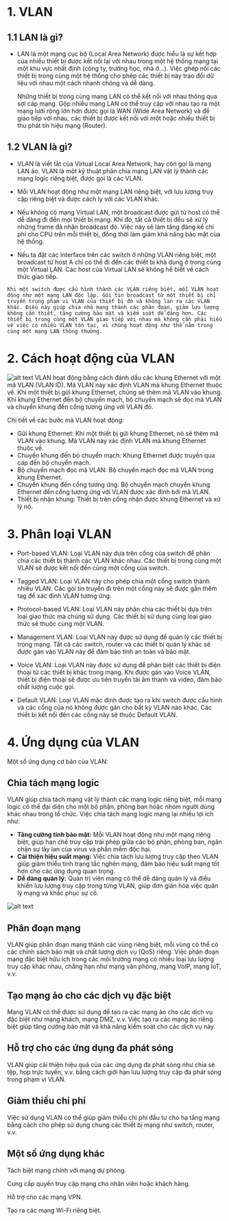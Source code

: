 

# 1. VLAN 
## 1.1 LAN là gì?
- LAN là một mạng cục bộ (Local Area Network) được hiểu là sự kết hợp của nhiều thiết bị được kết nối lại với nhau trong một hệ thống mạng tại một khu vực nhất định (công ty, trường học, nhà ở...). Việc ghép nối các thiết bị trong cùng một hệ thống cho phép các thiết bị này trao đổi dữ liệu với nhau một cách nhanh chóng và dễ dàng.

   Những thiết bị trong cùng mạng LAN có thể kết nối với nhau thông qua sợi cáp mạng. Gộp nhiều mạng LAN có thể truy cập với nhau tạo ra một mạng lưới rộng lớn hơn được gọi là WAN (Wide Area Network) và để giao tiếp với nhau, các thiết bị được kết nối với một hoặc nhiều thiết bị thu phát tín hiệu mạng (Router).
## 1.2 VLAN là gì?
- VLAN là viết tắt của Virtual Local Area Network, hay còn gọi là mạng LAN ảo. VLAN là một kỹ thuật phân chia mạng LAN vật lý thành các mạng logic riêng biệt, được gọi là các VLAN.

- Mỗi VLAN hoạt động như một mạng LAN riêng biệt, với lưu lượng truy cập riêng biệt và được cách ly với các VLAN khác.

- Nếu không có mạng Virtual LAN, một broadcast được gửi từ host có thể dễ dàng đi đến mọi thiết bị mạng. Khi đó, tất cả thiết bị đều sẽ xử lý những frame đã nhận broadcast đó. Việc này sẽ làm tăng đáng kể chi phí cho CPU trên mỗi thiết bị, đồng thời làm giảm khả năng bảo mật của hệ thống.

- Nếu ta đặt các interface trên các switch ở những VLAN riêng biệt, một broadcast từ host A chỉ có thể đi đến các thiết bị khả dụng ở trong cùng một Virtual LAN. Các host của Virtual LAN sẽ không hề biết về cách thức giao tiếp.
```
Khi một switch được cấu hình thành các VLAN riêng biệt, mỗi VLAN hoạt động như một mạng LAN độc lập. Gói tin broadcast từ một thiết bị chỉ truyền trong phạm vi VLAN của thiết bị đó và không lan ra các VLAN khác. Điều này giúp chia nhỏ mạng thành các phân đoạn, giảm lưu lượng không cần thiết, tăng cường bảo mật và kiểm soát dễ dàng hơn. Các thiết bị trong cùng một VLAN giao tiếp với nhau mà không cần phải hiểu về việc có nhiều VLAN tồn tại, vì chúng hoạt động như thể nằm trong cùng một mạng LAN thông thường.
```

# 2. Cách hoạt động của VLAN
![alt text](image.png)
VLAN hoạt động bằng cách đánh dấu các khung Ethernet với một mã VLAN (VLAN ID). Mã VLAN này xác định VLAN mà khung Ethernet thuộc về. Khi một thiết bị gửi khung Ethernet, chúng sẽ thêm mã VLAN vào khung. Khi khung Ethernet đến bộ chuyển mạch, bộ chuyển mạch sẽ đọc mã VLAN và chuyển khung đến cổng tương ứng với VLAN đó.

Chi tiết về các bước mà VLAN hoạt động:

- Gửi khung Ethernet: Khi một thiết bị gửi khung Ethernet, nó sẽ thêm mã VLAN vào khung. Mã VLAN này xác định VLAN mà khung Ethernet thuộc về.
- Chuyển khung đến bộ chuyển mạch: Khung Ethernet được truyền qua cáp đến bộ chuyển mạch.
- Bộ chuyển mạch đọc mã VLAN: Bộ chuyển mạch đọc mã VLAN trong khung Ethernet.
- Chuyển khung đến cổng tương ứng: Bộ chuyển mạch chuyển khung Ethernet đến cổng tương ứng với VLAN được xác định bởi mã VLAN.
- Thiết bị nhận khung: Thiết bị trên cổng nhận được khung Ethernet và xử lý nó.
# 3. Phân loại VLAN
- Port-based VLAN: Loại VLAN này dựa trên cổng của switch để phân chia các thiết bị thành các VLAN khác nhau. Các thiết bị trong cùng một VLAN sẽ được kết nối đến cùng một cổng của switch.

- Tagged VLAN: Loại VLAN này cho phép chia một cổng switch thành nhiều VLAN. Các gói tin truyền đi trên một cổng này sẽ được gắn thêm tag để xác định VLAN tương ứng.

- Protocol-based VLAN: Loại VLAN này phân chia các thiết bị dựa trên loại giao thức mà chúng sử dụng. Các thiết bị sử dụng cùng loại giao thức sẽ thuộc cùng một VLAN.

- Management VLAN: Loại VLAN này được sử dụng để quản lý các thiết bị trong mạng. Tất cả các switch, router và các thiết bị quản lý khác sẽ được gán vào VLAN này để đảm bảo tính an toàn và bảo mật.

- Voice VLAN: Loại VLAN này được sử dụng để phân biệt các thiết bị điện thoại từ các thiết bị khác trong mạng. Khi được gán vào Voice VLAN, thiết bị điện thoại sẽ được ưu tiên truyền tải âm thanh và video, đảm bảo chất lượng cuộc gọi.

- Default VLAN: Loại VLAN mặc định được tạo ra khi switch được cấu hình và các cổng của nó không được gán cho bất kỳ VLAN nào khác. Các thiết bị kết nối đến các cổng này sẽ thuộc Default VLAN.

# 4. Ứng dụng của VLAN
Một số ứng dụng cơ bản của VLAN:
## Chia tách mạng logic
VLAN giúp chia tách mạng vật lý thành các mạng logic riêng biệt, mỗi mạng logic có thể đại diện cho một bộ phận, phòng ban hoặc nhóm người dùng khác nhau trong tổ chức. Việc chia tách mạng logic mang lại nhiều lợi ích như:
- **Tăng cường tính bảo mật:** Mỗi VLAN hoạt động như một mạng riêng biệt, giúp hạn chế truy cập trái phép giữa các bộ phận, phòng ban, ngăn chặn sự lây lan của virus và phần mềm độc hại.
- **Cải thiện hiệu suất mạng:** Việc chia tách lưu lượng truy cập theo VLAN giúp giảm thiểu tình trạng tắc nghẽn mạng, đảm bảo hiệu suất mạng tốt hơn cho các ứng dụng quan trọng.
- **Dễ dàng quản lý:** Quản trị viên mạng có thể dễ dàng quản lý và điều khiển lưu lượng truy cập trong từng VLAN, giúp đơn giản hóa việc quản lý mạng và khắc phục sự cố.

![alt text](image-1.png)

## Phân đoạn mạng
VLAN giúp phân đoạn mạng thành các vùng riêng biệt, mỗi vùng có thể có các chính sách bảo mật và chất lượng dịch vụ (QoS) riêng. Việc phân đoạn mạng đặc biệt hữu ích trong các môi trường mạng có nhiều loại lưu lượng truy cập khác nhau, chẳng hạn như mạng văn phòng, mạng VoIP, mạng IoT, v.v.
## Tạo mạng ảo cho các dịch vụ đặc biệt
Mạng VLAN có thể được sử dụng để tạo ra các mạng ảo cho các dịch vụ đặc biệt như mạng khách, mạng DMZ, v.v. Việc tạo ra các mạng ảo riêng biệt giúp tăng cường bảo mật và khả năng kiểm soát cho các dịch vụ này.
## Hỗ trợ cho các ứng dụng đa phát sóng
VLAN giúp cải thiện hiệu quả của các ứng dụng đa phát sóng như chia sẻ tệp, họp trực tuyến, v.v. bằng cách giới hạn lưu lượng truy cập đa phát sóng trong phạm vi VLAN.
## Giảm thiểu chi phí
Việc sử dụng VLAN có thể giúp giảm thiểu chi phí đầu tư cho hạ tầng mạng bằng cách cho phép sử dụng chung các thiết bị mạng như switch, router, v.v.
## Một số ứng dụng khác
Tách biệt mạng chính với mạng dự phòng.

Cung cấp quyền truy cập mạng cho nhân viên hoặc khách hàng.

Hỗ trợ cho các mạng VPN.

Tạo ra các mạng Wi-Fi riêng biệt.